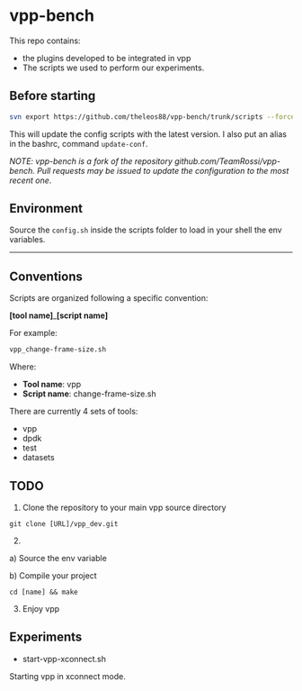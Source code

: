 vpp-bench
===

This repo contains:
- the plugins developed to be integrated in vpp
- The scripts we used to perform our experiments.


## Before starting

```bash
svn export https://github.com/theleos88/vpp-bench/trunk/scripts --force /usr/local/etc/scripts
```

This will update the config scripts with the latest version. I also put an alias in the bashrc, command ```update-conf```.


*NOTE: vpp-bench is a fork of the repository github.com/TeamRossi/vpp-bench. Pull requests may be issued to update the configuration to the most recent one*.


## Environment
Source the ```config.sh``` inside the scripts folder to load in your shell the env variables.

---

## Conventions

Scripts are organized following a specific convention:

**[tool name]**_**[script name]**

For example:

```bash
vpp_change-frame-size.sh
```
Where:

- **Tool name**: vpp
- **Script name**: change-frame-size.sh

There are currently 4 sets of tools:

- vpp
- dpdk
- test
- datasets

## TODO

1. Clone the repository to your main vpp source directory
``` 
git clone [URL]/vpp_dev.git
```

2.

a) Source the env variable

b) Compile your project
```
cd [name] && make 
```

3. Enjoy vpp


## Experiments

 - start-vpp-xconnect.sh

Starting vpp in xconnect mode.
